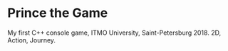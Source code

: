 # Prince the Game

My first C++ console game, ITMO University, Saint-Petersburg 2018.
2D, Action, Journey.
